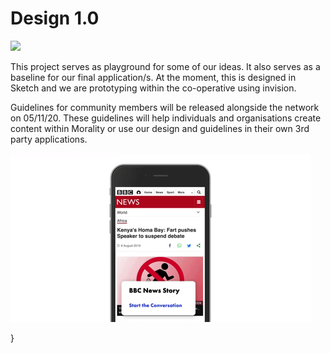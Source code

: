 # Design 1.0 

![](Morality%20Design.gif)

This project serves as playground for some of our ideas. It also serves as a baseline for our final application/s. At the moment, this is designed in Sketch and we are prototyping within the co-operative using invision. 

Guidelines for community members will be released alongside the network on 05/11/20. These guidelines will help individuals and organisations create content within Morality or use our design and guidelines in their own 3rd party applications.

![](Reward%20GIF%20white.gif)

}

</style>
